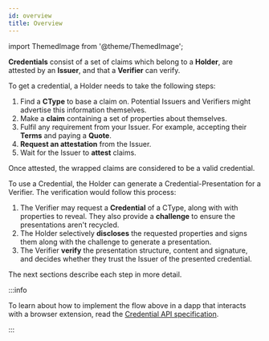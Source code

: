 ```yaml
---
id: overview
title: Overview
---
```


import ThemedImage from '@theme/ThemedImage';

**Credentials** consist of a set of claims which belong to a **Holder**, are attested by an **Issuer**, and that a **Verifier** can verify.

<center>
<ThemedImage
  alt="Credential Overview Diagram"
  sources={{
    light: '/img/concepts/credentials/overview.png',
    dark: '/img/concepts/credentials/overview_dark.png'
  }}
/>
</center>

To get a credential, a Holder needs to take the following steps:

1. Find a **CType** to base a claim on. Potential Issuers and Verifiers might advertise this information themselves.
2. Make a **claim** containing a set of properties about themselves.
3. Fulfil any requirement from your Issuer. For example, accepting their **Terms** and paying a **Quote**.
4. **Request an attestation** from the Issuer.
5. Wait for the Issuer to **attest** claims.

Once attested, the wrapped claims are considered to be a valid credential.

To use a Credential, the Holder can generate a Credential-Presentation for a Verifier.
The verification would follow this process:

1. The Verifier may request a **Credential** of a CType, along with with properties to reveal.
They also provide a **challenge** to ensure the presentations aren't recycled.
2. The Holder selectively **discloses** the requested properties and signs them along with the challenge to generate a presentation.
3. The Verifier **verify** the presentation structure, content and signature, and decides whether they trust the Issuer of the presented credential.

The next sections describe each step in more detail.

:::info

To learn about how to implement the flow above in a dapp that interacts with a browser extension, read the [Credential API specification](https://github.com/KILTprotocol/spec-ext-credential-api).

:::
